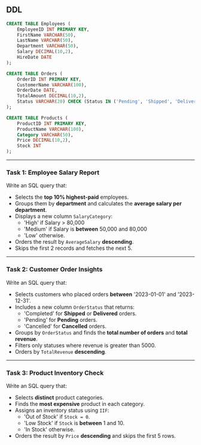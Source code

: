 ## DDL

```sql
CREATE TABLE Employees (
    EmployeeID INT PRIMARY KEY,
    FirstName VARCHAR(50),
    LastName VARCHAR(50),
    Department VARCHAR(50),
    Salary DECIMAL(10,2),
    HireDate DATE
);

CREATE TABLE Orders (
    OrderID INT PRIMARY KEY,
    CustomerName VARCHAR(100),
    OrderDate DATE,
    TotalAmount DECIMAL(10,2),
    Status VARCHAR(20) CHECK (Status IN ('Pending', 'Shipped', 'Delivered', 'Cancelled'))
);

CREATE TABLE Products (
    ProductID INT PRIMARY KEY,
    ProductName VARCHAR(100),
    Category VARCHAR(50),
    Price DECIMAL(10,2),
    Stock INT
);
```

---

### **Task 1: Employee Salary Report**

Write an SQL query that:

- Selects the **top 10% highest-paid** employees.
- Groups them by **department** and calculates the **average salary per department**.
- Displays a new column `SalaryCategory`:
  - 'High' if Salary > 80,000
  - 'Medium' if Salary is **between** 50,000 and 80,000
  - 'Low' otherwise.
- Orders the result by `AverageSalary` **descending**.
- Skips the first 2 records and fetches the next 5.

---

### **Task 2: Customer Order Insights**

Write an SQL query that:

- Selects customers who placed orders **between** '2023-01-01' and '2023-12-31'.
- Includes a new column `OrderStatus` that returns:
  - 'Completed' for **Shipped** or **Delivered** orders.
  - 'Pending' for **Pending** orders.
  - 'Cancelled' for **Cancelled** orders.
- Groups by `OrderStatus` and finds the **total number of orders** and **total revenue**.
- Filters only statuses where revenue is greater than 5000.
- Orders by `TotalRevenue` **descending**.

---

### **Task 3: Product Inventory Check**

Write an SQL query that:

- Selects **distinct** product categories.
- Finds the **most expensive** product in each category.
- Assigns an inventory status using `IIF`:
  - 'Out of Stock' if `Stock = 0`.
  - 'Low Stock' if `Stock` is **between** 1 and 10.
  - 'In Stock' otherwise.
- Orders the result by `Price` **descending** and skips the first 5 rows.
